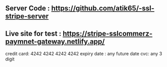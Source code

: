 ## Server Code : https://github.com/atik65/-ssl-stripe-server
## Live site for test : https://stripe-sslcommerz-paymnet-gateway.netlify.app/

credit card: 4242 4242 4242 4242
expiry date : any future date
cvc: any 3 digit 
